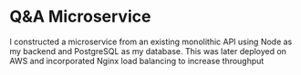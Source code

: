 # Q&A Microservice
I constructed a microservice from an existing monolithic API using Node as my backend and PostgreSQL as my database.
This was later deployed on AWS and incorporated Nginx load balancing to increase throughput
